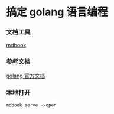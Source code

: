 # 搞定 golang 语言编程

### 文档工具

[mdbook](https://github.com/rust-lang/mdBook)

### 参考文档

[golang 官方文档](https://go.dev/doc/)

### 本地打开

```
mdbook serve --open
```
